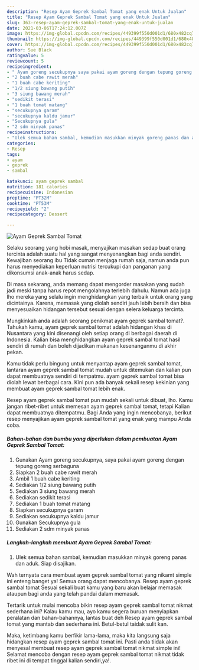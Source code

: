 ```yaml
---
description: "Resep Ayam Geprek Sambal Tomat yang enak Untuk Jualan"
title: "Resep Ayam Geprek Sambal Tomat yang enak Untuk Jualan"
slug: 363-resep-ayam-geprek-sambal-tomat-yang-enak-untuk-jualan
date: 2021-03-06T17:24:12.007Z
image: https://img-global.cpcdn.com/recipes/449399f550d001d1/680x482cq70/ayam-geprek-sambal-tomat-foto-resep-utama.jpg
thumbnail: https://img-global.cpcdn.com/recipes/449399f550d001d1/680x482cq70/ayam-geprek-sambal-tomat-foto-resep-utama.jpg
cover: https://img-global.cpcdn.com/recipes/449399f550d001d1/680x482cq70/ayam-geprek-sambal-tomat-foto-resep-utama.jpg
author: Sue Black
ratingvalue: 5
reviewcount: 5
recipeingredient:
- " Ayam goreng secukupnya saya pakai ayam goreng dengan tepung goreng serbaguna"
- "2 buah cabe rawit merah"
- "1 buah cabe keriting"
- "1/2 siung bawang putih"
- "3 siung bawang merah"
- "sedikit terasi"
- "1 buah tomat matang"
- "secukupnya garam"
- "secukupnya kaldu jamur"
- "Secukupnya gula"
- "2 sdm minyak panas"
recipeinstructions:
- "Ulek semua bahan sambal, kemudian masukkan minyak goreng panas dan aduk. Siap disajikan."
categories:
- Resep
tags:
- ayam
- geprek
- sambal

katakunci: ayam geprek sambal 
nutrition: 181 calories
recipecuisine: Indonesian
preptime: "PT32M"
cooktime: "PT53M"
recipeyield: "2"
recipecategory: Dessert

---
```



![Ayam Geprek Sambal Tomat](https://img-global.cpcdn.com/recipes/449399f550d001d1/680x482cq70/ayam-geprek-sambal-tomat-foto-resep-utama.jpg)

Selaku seorang yang hobi masak, menyajikan masakan sedap buat orang tercinta adalah suatu hal yang sangat menyenangkan bagi anda sendiri. Kewajiban seorang ibu Tidak cuman menjaga rumah saja, namun anda pun harus menyediakan keperluan nutrisi tercukupi dan panganan yang dikonsumsi anak-anak harus sedap.

Di masa  sekarang, anda memang dapat mengorder masakan yang sudah jadi meski tanpa harus repot mengolahnya terlebih dahulu. Namun ada juga lho mereka yang selalu ingin menghidangkan yang terbaik untuk orang yang dicintainya. Karena, memasak yang diolah sendiri jauh lebih bersih dan bisa menyesuaikan hidangan tersebut sesuai dengan selera keluarga tercinta. 



Mungkinkah anda adalah seorang penikmat ayam geprek sambal tomat?. Tahukah kamu, ayam geprek sambal tomat adalah hidangan khas di Nusantara yang kini disenangi oleh setiap orang di berbagai daerah di Indonesia. Kalian bisa menghidangkan ayam geprek sambal tomat hasil sendiri di rumah dan boleh dijadikan makanan kesenanganmu di akhir pekan.

Kamu tidak perlu bingung untuk menyantap ayam geprek sambal tomat, lantaran ayam geprek sambal tomat mudah untuk ditemukan dan kalian pun dapat membuatnya sendiri di tempatmu. ayam geprek sambal tomat bisa diolah lewat berbagai cara. Kini pun ada banyak sekali resep kekinian yang membuat ayam geprek sambal tomat lebih enak.

Resep ayam geprek sambal tomat pun mudah sekali untuk dibuat, lho. Kamu jangan ribet-ribet untuk memesan ayam geprek sambal tomat, tetapi Kalian dapat membuatnya ditempatmu. Bagi Anda yang ingin mencobanya, berikut resep menyajikan ayam geprek sambal tomat yang enak yang mampu Anda coba.

<!--inarticleads1-->

##### Bahan-bahan dan bumbu yang diperlukan dalam pembuatan Ayam Geprek Sambal Tomat:

1. Gunakan  Ayam goreng secukupnya, saya pakai ayam goreng dengan tepung goreng serbaguna
1. Siapkan 2 buah cabe rawit merah
1. Ambil 1 buah cabe keriting
1. Sediakan 1/2 siung bawang putih
1. Sediakan 3 siung bawang merah
1. Sediakan sedikit terasi
1. Sediakan 1 buah tomat matang
1. Siapkan secukupnya garam
1. Sediakan secukupnya kaldu jamur
1. Gunakan Secukupnya gula
1. Sediakan 2 sdm minyak panas




<!--inarticleads2-->

##### Langkah-langkah membuat Ayam Geprek Sambal Tomat:

1. Ulek semua bahan sambal, kemudian masukkan minyak goreng panas dan aduk. Siap disajikan.




Wah ternyata cara membuat ayam geprek sambal tomat yang nikamt simple ini enteng banget ya! Semua orang dapat mencobanya. Resep ayam geprek sambal tomat Sesuai sekali buat kamu yang baru akan belajar memasak ataupun bagi anda yang telah pandai dalam memasak.

Tertarik untuk mulai mencoba bikin resep ayam geprek sambal tomat nikmat sederhana ini? Kalau kamu mau, ayo kamu segera buruan menyiapkan peralatan dan bahan-bahannya, lantas buat deh Resep ayam geprek sambal tomat yang mantab dan sederhana ini. Betul-betul taidak sulit kan. 

Maka, ketimbang kamu berfikir lama-lama, maka kita langsung saja hidangkan resep ayam geprek sambal tomat ini. Pasti anda tiidak akan menyesal membuat resep ayam geprek sambal tomat nikmat simple ini! Selamat mencoba dengan resep ayam geprek sambal tomat nikmat tidak ribet ini di tempat tinggal kalian sendiri,ya!.

